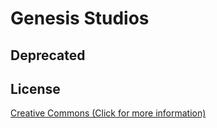 # Genesis Studios

## Deprecated

## License
[Creative Commons (Click for more information)](https://creativecommons.org/licenses/by-nc-nd/3.0/legalcode)
